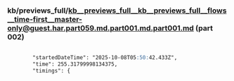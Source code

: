 ### kb/previews_full/kb__previews_full__kb__previews_full__flows__time-first__master-only@guest.har.part059.md.part001.md.part001.md (part 002)

```md

        "startedDateTime": "2025-10-08T05:50:42.433Z",
        "time": 255.31799998134375,
        "timings": {
        
```

```
